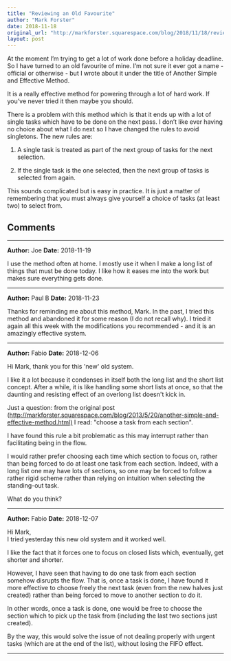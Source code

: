 ```yaml
---
title: "Reviewing an Old Favourite"
author: "Mark Forster"
date: 2018-11-18
original_url: "http://markforster.squarespace.com/blog/2018/11/18/reviewing-an-old-favourite.html"
layout: post
---
```


At the moment I’m trying to get a lot of work done before a holiday deadline. So I have turned to an old favourite of mine. I’m not sure it ever got a name - official or otherwise - but I wrote about it under the title of Another Simple and Effective Method.

It is a really effective method for powering through a lot of hard work. If you’ve never tried it then maybe you should.

There is a problem with this method which is that it ends up with a lot of single tasks which have to be done on the next pass. I don’t like ever having no choice about what I do next so I have changed the rules to avoid singletons. The new rules are:

1. A single task is treated as part of the next group of tasks for the next selection.

2. If the single task is the one selected, then the next group of tasks is selected from again.

This sounds complicated but is easy in practice. It is just a matter of remembering that you must always give yourself a choice of tasks (at least two) to select from.


## Comments

---

**Author:** Joe
**Date:** 2018-11-19

I use the method often at home. I mostly use it when I make a long list of things that must be done today. I like how it eases me into the work but makes sure everything gets done.

---

**Author:** Paul B
**Date:** 2018-11-23

Thanks for reminding me about this method, Mark. In the past, I tried this method and abandoned it for some reason (I do not recall why). I tried it again all this week with the modifications you recommended - and it is an amazingly effective system.

---

**Author:** Fabio
**Date:** 2018-12-06

Hi Mark, thank you for this 'new' old system.   
  
I like it a lot because it condenses in itself both the long list and the short list concept. After a while, it is like handling some short lists at once, so that the daunting and resisting effect of an overlong list doesn't kick in.  
  
Just a question: from the original post (<http://markforster.squarespace.com/blog/2013/5/20/another-simple-and-effective-method.html)> I read: "choose a task from each section".   
  
I have found this rule a bit problematic as this may interrupt rather than facilitating being in the flow.   
  
I would rather prefer choosing each time which section to focus on, rather than being forced to do at least one task from each section. Indeed, with a long list one may have lots of sections, so one may be forced to follow a rather rigid scheme rather than relying on intuition when selecting the standing-out task.  
  
What do you think?

---

**Author:** Fabio
**Date:** 2018-12-07

Hi Mark,  
I tried yesterday this new old system and it worked well.  
  
I like the fact that it forces one to focus on closed lists which, eventually, get shorter and shorter.  
  
However, I have seen that having to do one task from each section somehow disrupts the flow. That is, once a task is done, I have found it more effective to choose freely the next task (even from the new halves just created) rather than being forced to move to another section to do it.  
  
In other words, once a task is done, one would be free to choose the section which to pick up the task from (including the last two sections just created).   
  
By the way, this would solve the issue of not dealing properly with urgent tasks (which are at the end of the list), without losing the FIFO effect.

---

